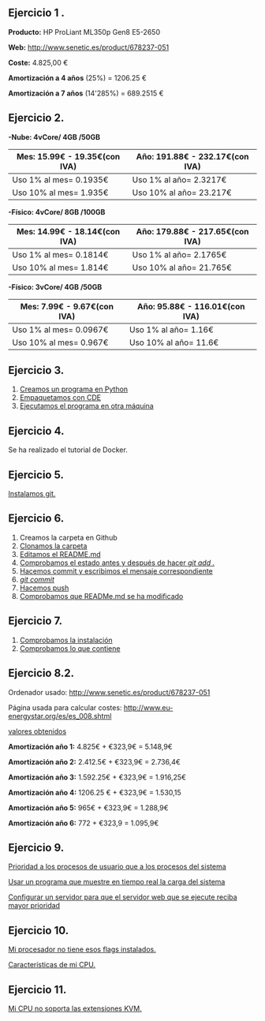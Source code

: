 Ejercicio 1 .
-------
**Producto:** HP ProLiant ML350p Gen8 E5-2650 

**Web:** http://www.senetic.es/product/678237-051

**Coste:** 4.825,00 € 

**Amortización a 4 años** (25%) = 1206.25 €

**Amortización a 7 años** (14'285%) = 689.2515 €


Ejercicio 2.
------
**-Nube: 4vCore/ 4GB /50GB**

|**Mes**: 15.99€ - 19.35€(con IVA)|**Año**: 191.88€ - 232.17€(con IVA)|
|-----------------------|-----------------------|
|Uso 1% al mes= 0.1935€ | Uso 1% al año= 2.3217€|	
|Uso 10% al mes= 1.935€ | Uso 10% al año= 23.217€|	


**-Físico: 4vCore/ 8GB /100GB**

|**Mes**: 14.99€ - 18.14€(con IVA)|**Año**: 179.88€ - 217.65€(con IVA)|
|-----------------------|-----------------------|
|Uso 1% al mes= 0.1814€ | Uso 1% al año= 2.1765€|	
|Uso 10% al mes= 1.814€ | Uso 10% al año= 21.765€|

**-Físico: 3vCore/ 4GB /50GB**

|**Mes**: 7.99€ - 9.67€(con IVA)|**Año**: 95.88€ - 116.01€(con IVA)|
|-----------------------|-----------------------|
|Uso 1% al mes= 0.0967€ | Uso 1% al año= 1.16€|	
|Uso 10% al mes= 0.967€ | Uso 10% al año= 11.6€|

Ejercicio 3.
------
1. [Creamos un programa en Python](https://github.com/Jarotru/IV/blob/master/Ejercicios/Tema1_Imagenes/3.1.jpg)
2. [Empaquetamos con CDE](https://github.com/Jarotru/IV/blob/master/Ejercicios/Tema1_Imagenes/3.2.jpg)
3. [Ejecutamos el programa en otra máquina](https://github.com/Jarotru/IV/blob/master/Ejercicios/Tema1_Imagenes/3.3.jpg)

Ejercicio 4.
------
Se ha realizado el tutorial de Docker.

Ejercicio 5.
------
[Instalamos git.](https://github.com/Jarotru/IV/blob/master/Ejercicios/Tema1_Imagenes/5.1.jpg)

Ejercicio 6.
------
1. Creamos la carpeta en Github
2. [Clonamos la carpeta](https://github.com/Jarotru/IV/blob/master/Ejercicios/Tema1_Imagenes/6.2.jpg)
3. [Editamos el README.md](https://github.com/Jarotru/IV/blob/master/Ejercicios/Tema1_Imagenes/6.3.jpg)
4. [Comprobamos el estado antes y después de hacer *git add .*](https://github.com/Jarotru/IV/blob/master/Ejercicios/Tema1_Imagenes/6.4.jpg)
5. [Hacemos commit y escribimos el mensaje correspondiente](https://github.com/Jarotru/IV/blob/master/Ejercicios/Tema1_Imagenes/6.5.jpg)
6. [*git commit*](https://github.com/Jarotru/IV/blob/master/Ejercicios/Tema1_Imagenes/6.6.jpg)
7. [Hacemos push](https://github.com/Jarotru/IV/blob/master/Ejercicios/Tema1_Imagenes/3.7.jpg)
8. [Comprobamos que READMe.md se ha modificado](https://github.com/Jarotru/IV/blob/master/Ejercicios/Tema1_Imagenes/6.8.jpg)

Ejercicio 7.
------
1. [Comprobamos la instalación](https://github.com/Jarotru/IV/blob/master/Ejercicios/Tema1_Imagenes/7.1.jpg)
2. [Comprobamos lo que contiene](https://github.com/Jarotru/IV/blob/master/Ejercicios/Tema1_Imagenes/7.2.jpg)

Ejercicio 8.2.
------
Ordenador usado: http://www.senetic.es/product/678237-051

Página usada para calcular costes: http://www.eu-energystar.org/es/es_008.shtml

[valores obtenidos](https://github.com/Jarotru/IV/blob/master/Ejercicios/Tema1_Imagenes/8.2.jpg)

**Amortización año 1:** 4.825€ + €323,9€ = 5.148,9€

**Amortización año 2:** 2.412.5€ + €323,9€ = 2.736,4€

**Amortización año 3:** 1.592.25€ + €323,9€ = 1.916,25€

**Amortización año 4:** 1206.25 € + €323,9€ = 1.530,15

**Amortización año 5:** 965€ + €323,9€ = 1.288,9€

**Amortización año 6:** 772 + €323,9 = 1.095,9€

Ejercicio 9.
------
[Prioridad a los procesos de usuario que a los procesos del sistema](https://github.com/Jarotru/IV/blob/master/Ejercicios/Tema1_Imagenes/9.2.jpg)

[Usar un programa que muestre en tiempo real la carga del sistema](https://github.com/Jarotru/IV/blob/master/Ejercicios/Tema1_Imagenes/9.3.jpg)

[Configurar un servidor para que el servidor web que se ejecute reciba mayor prioridad](https://github.com/Jarotru/IV/blob/master/Ejercicios/Tema1_Imagenes/9.4.jpg)

Ejercicio 10.
------
[Mi procesador no tiene esos flags instalados.](https://github.com/Jarotru/IV/blob/master/Ejercicios/Tema1_Imagenes/10.1.jpg)

[Características de mi CPU.](https://github.com/Jarotru/IV/blob/master/Ejercicios/Tema1_Imagenes/10.2.jpg)

Ejercicio 11.
------
[Mi CPU no soporta las extensiones KVM.](https://github.com/Jarotru/IV/blob/master/Ejercicios/Tema1_Imagenes/11.jpg)
